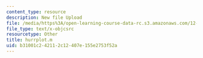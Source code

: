 ```yaml
---
content_type: resource
description: New file Upload
file: /media/https%3A/open-learning-course-data-rc.s3.amazonaws.com/12-811-tropical-meteorology-spring-2011/b31001c242112c12407e155e2753f52a_hurrplot.m
file_type: text/x-objcsrc
resourcetype: Other
title: hurrplot.m
uid: b31001c2-4211-2c12-407e-155e2753f52a
---
```

